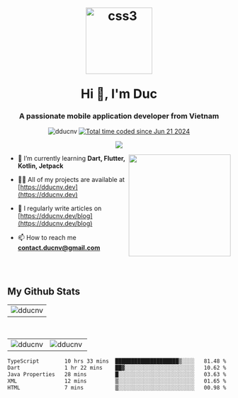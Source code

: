 <h1 align="center">
  <p><img align="center" src="https://www.dducnv.dev/_next/image?url=%2Fworking.png&w=1200&q=75" alt="css3" width="150" height="150" alt="dducnv" /> </p>
  Hi 👋, I'm  Duc</h1>
<h3 align="center">A passionate mobile application developer from Vietnam</h3>  
  
<p align="center"> <img src="https://komarev.com/ghpvc/?username=dducnv&label=Profile%20views&color=0e75b6&style=flat" alt="dducnv" /> 
<a href="https://wakatime.com/@4d2a2cd9-1bcb-4dd1-84a4-dce128a35137"><img src="https://wakatime.com/badge/user/4d2a2cd9-1bcb-4dd1-84a4-dce128a35137.svg" alt="Total time coded since Jun 21 2024" /></a>
</p>  

<p align="center">
 <img src="https://skillicons.dev/icons?i=dart,flutter,java,kotlin,html,css,js,ts,nextjs,react,figma,git,postman,tailwind,vscode,vercel,powershell,mysql,sqlite,md,firebase,notion"/>
</p>

<img align="right" src="https://i.imgur.com/FjlkaZK.png" height="230"> </img>

- 🌱 I’m currently learning **Dart, Flutter, Kotlin, Jetpack** 
  
- 👨‍💻 All of my projects are available at [https://dducnv.dev](https://dducnv.dev)  
  
- 📝 I regularly write articles on [https://dducnv.dev/blog](https://dducnv.dev/blog)  
  
- 📫 How to reach me **contact.ducnv@gmail.com**  

<br/>
<br/>

 ## My Github Stats
  <table align="center">
        <tbody><tr>
            <td>
   <img align="center" src="https://github-readme-streak-stats.herokuapp.com/?user=dducnv&amp;theme=black-ice&amp;hide_border=true&amp;date_format=M%20j%5B%2C%20Y%5D&amp;background=0D1117" alt="dducnv"  style="max-width: 100%;"/>
            </td>
        </tr>
   </tbody>
</table>
   <br/>
<table width="100%"  align="center">
    <tbody><tr>
        <td>
          <img align="center" src="https://github-readme-stats.vercel.app/api?username=dducnv&amp;show_icons=true&amp;count_private=true&amp;theme=react&amp;hide_border=true&amp;bg_color=0D1117" alt="dducnv" 
          style="max-width: 100%;"/>
        </td>
        <td>
           <img align="left" src="https://github-readme-stats.vercel.app/api/top-langs?username=dducnv&amp;langs_count=8.0&amp;count_private=true&amp;layout=compact&amp;theme=react&amp;hide_border=true&amp;bg_color=0D1117" alt="dducnv" 
           style="max-width: 100%;"/>
        </td>
    </tr>
</tbody>
</table>
<!--START_SECTION:waka-->

```txt
TypeScript        10 hrs 33 mins  ████████████████████▒░░░░   81.48 %
Dart              1 hr 22 mins    ██▓░░░░░░░░░░░░░░░░░░░░░░   10.62 %
Java Properties   28 mins         █░░░░░░░░░░░░░░░░░░░░░░░░   03.63 %
XML               12 mins         ▒░░░░░░░░░░░░░░░░░░░░░░░░   01.65 %
HTML              7 mins          ▒░░░░░░░░░░░░░░░░░░░░░░░░   00.98 %
```

<!--END_SECTION:waka-->




  
